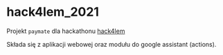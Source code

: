 # hack4lem_2021

Projekt `paymate` dla hackathonu [hack4lem](https://hack4lem.com/)

Składa się z aplikacji webowej oraz modułu do google assistant (actions).
